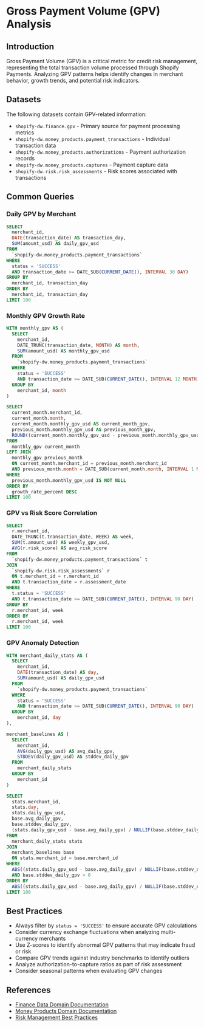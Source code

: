 # Gross Payment Volume (GPV) Analysis

## Introduction
Gross Payment Volume (GPV) is a critical metric for credit risk management, representing the total transaction volume processed through Shopify Payments. Analyzing GPV patterns helps identify changes in merchant behavior, growth trends, and potential risk indicators.

## Datasets
The following datasets contain GPV-related information:

- `shopify-dw.finance.gpv` - Primary source for payment processing metrics
- `shopify-dw.money_products.payment_transactions` - Individual transaction data
- `shopify-dw.money_products.authorizations` - Payment authorization records
- `shopify-dw.money_products.captures` - Payment capture data
- `shopify-dw.risk.risk_assessments` - Risk scores associated with transactions

## Common Queries

### Daily GPV by Merchant
```sql
SELECT 
  merchant_id,
  DATE(transaction_date) AS transaction_day,
  SUM(amount_usd) AS daily_gpv_usd
FROM 
  `shopify-dw.money_products.payment_transactions`
WHERE 
  status = 'SUCCESS'
  AND transaction_date >= DATE_SUB(CURRENT_DATE(), INTERVAL 30 DAY)
GROUP BY 
  merchant_id, transaction_day
ORDER BY 
  merchant_id, transaction_day
LIMIT 100
```

### Monthly GPV Growth Rate
```sql
WITH monthly_gpv AS (
  SELECT 
    merchant_id,
    DATE_TRUNC(transaction_date, MONTH) AS month,
    SUM(amount_usd) AS monthly_gpv_usd
  FROM 
    `shopify-dw.money_products.payment_transactions`
  WHERE 
    status = 'SUCCESS'
    AND transaction_date >= DATE_SUB(CURRENT_DATE(), INTERVAL 12 MONTH)
  GROUP BY 
    merchant_id, month
)

SELECT 
  current_month.merchant_id,
  current_month.month,
  current_month.monthly_gpv_usd AS current_month_gpv,
  previous_month.monthly_gpv_usd AS previous_month_gpv,
  ROUND((current_month.monthly_gpv_usd - previous_month.monthly_gpv_usd) / NULLIF(previous_month.monthly_gpv_usd, 0) * 100, 2) AS growth_rate_percent
FROM 
  monthly_gpv current_month
LEFT JOIN 
  monthly_gpv previous_month
  ON current_month.merchant_id = previous_month.merchant_id
  AND previous_month.month = DATE_SUB(current_month.month, INTERVAL 1 MONTH)
WHERE 
  previous_month.monthly_gpv_usd IS NOT NULL
ORDER BY 
  growth_rate_percent DESC
LIMIT 100
```

### GPV vs Risk Score Correlation
```sql
SELECT 
  r.merchant_id,
  DATE_TRUNC(t.transaction_date, WEEK) AS week,
  SUM(t.amount_usd) AS weekly_gpv_usd,
  AVG(r.risk_score) AS avg_risk_score
FROM 
  `shopify-dw.money_products.payment_transactions` t
JOIN 
  `shopify-dw.risk.risk_assessments` r
  ON t.merchant_id = r.merchant_id
  AND t.transaction_date = r.assessment_date
WHERE 
  t.status = 'SUCCESS'
  AND t.transaction_date >= DATE_SUB(CURRENT_DATE(), INTERVAL 90 DAY)
GROUP BY 
  r.merchant_id, week
ORDER BY 
  r.merchant_id, week
LIMIT 100
```

### GPV Anomaly Detection
```sql
WITH merchant_daily_stats AS (
  SELECT 
    merchant_id,
    DATE(transaction_date) AS day,
    SUM(amount_usd) AS daily_gpv_usd
  FROM 
    `shopify-dw.money_products.payment_transactions`
  WHERE 
    status = 'SUCCESS'
    AND transaction_date >= DATE_SUB(CURRENT_DATE(), INTERVAL 90 DAY)
  GROUP BY 
    merchant_id, day
),

merchant_baselines AS (
  SELECT 
    merchant_id,
    AVG(daily_gpv_usd) AS avg_daily_gpv,
    STDDEV(daily_gpv_usd) AS stddev_daily_gpv
  FROM 
    merchant_daily_stats
  GROUP BY 
    merchant_id
)

SELECT 
  stats.merchant_id,
  stats.day,
  stats.daily_gpv_usd,
  base.avg_daily_gpv,
  base.stddev_daily_gpv,
  (stats.daily_gpv_usd - base.avg_daily_gpv) / NULLIF(base.stddev_daily_gpv, 0) AS z_score
FROM 
  merchant_daily_stats stats
JOIN 
  merchant_baselines base
  ON stats.merchant_id = base.merchant_id
WHERE 
  ABS((stats.daily_gpv_usd - base.avg_daily_gpv) / NULLIF(base.stddev_daily_gpv, 0)) > 3
  AND base.stddev_daily_gpv > 0
ORDER BY 
  ABS((stats.daily_gpv_usd - base.avg_daily_gpv) / NULLIF(base.stddev_daily_gpv, 0)) DESC
LIMIT 100
```

## Best Practices

- Always filter by `status = 'SUCCESS'` to ensure accurate GPV calculations
- Consider currency exchange fluctuations when analyzing multi-currency merchants
- Use Z-scores to identify abnormal GPV patterns that may indicate fraud or risk
- Compare GPV trends against industry benchmarks to identify outliers
- Analyze authorization-to-capture ratios as part of risk assessment
- Consider seasonal patterns when evaluating GPV changes

## References
- [Finance Data Domain Documentation](https://shopify.dev/api)
- [Money Products Domain Documentation](https://shopify.dev/api)
- [Risk Management Best Practices](https://shopify.dev/docs) 